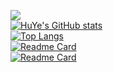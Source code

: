 ![](https://komarev.com/ghpvc/?username=TommyMerlin)  
[![HuYe's GitHub stats](https://github-readme-stats.vercel.app/api?username=TommyMerlin)](https://github.com/TommyMerlin)  
[![Top Langs](https://github-readme-stats.vercel.app/api/top-langs/?username=TommyMerlin&layout=compact)](https://github.com/TommyMerlin)  
[![Readme Card](https://github-readme-stats.vercel.app/api/pin/?username=Snailclimb&repo=JavaGuide)](https://github.com/Snailclimb/JavaGuide)   
[![Readme Card](https://github-readme-stats.vercel.app/api/pin/?username=TommyMerlin&repo=Repository-Collection)](https://github.com/TommyMerlin/Repository-Collection)  

<!--
[![TommyMerlin/Repository-Collection - GitHub](https://gh-card.dev/repos/TommyMerlin/Repository-Collection.svg)](https://github.com/TommyMerlin/Repository-Collection)
-->
